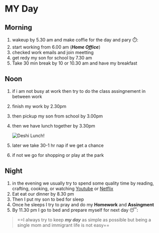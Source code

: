# MY Day
## Morning
1. wakeup by 5.30 am and make coffie for the day and pary ⏱️:
2. start working from 6.00 am (***Home Office***)
3. checked work emails and join meetting
4. get redy my son for school by 7.30 am
5. Take 30 min break by 10 or 10.30 am and have my breakfast


## Noon
1. if i am not busy at work then try to do the class assingnement in between work
2. finish my work by 2.30pm
3. then pickup my son from school by 3.00pm
4. then we have lunch together by 3.30pm

    ![Deshi Lunch!](https://t3.ftcdn.net/jpg/05/20/33/96/360_F_520339601_sW8hGS5iuG0LGkPlETDehO73NmJE5ec1.jpg)

6. later we take 30-1 hr nap if we get a chance
7. if not we go for shopping or play at the park

## Night
1. in the evening we usually try to spend some quality time by reading, crafting, cooking, or watching [Youtube](https://www.youtube.com) or
   [Netflix](https://www.netflix.com)
2. Eat eat our dinner by 8.30 pm
3. Then I put my son to bed for sleep
4. Once he sleeps I try to pray and do my **Homework** and **Assingment**
5. By 11.30 pm I go to bed and prepare myself for next day  😴:

>==I always try to keep ***my day*** as simple as possible but being a single mom and immigrant life is not easy==  
